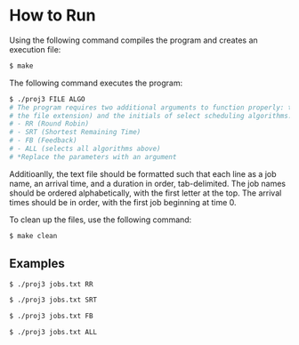 # How to Run
Using the following command compiles the program and creates an execution file:
```bash
$ make
```

The following command executes the program:
```bash
$ ./proj3 FILE ALGO
# The program requires two additional arguments to function properly: the file name (including
# the file extension) and the initials of select scheduling algorithms. The available algorithms are:
# - RR (Round Robin)
# - SRT (Shortest Remaining Time)
# - FB (Feedback)
# - ALL (selects all algorithms above)
# *Replace the parameters with an argument
```
Additioanlly, the text file should be formatted such that each line as a job name, an arrival time, and a duration in order, tab-delimited. The job names should be ordered alphabetically, with the first letter at the top. The arrival times should be in order, with the first job beginning at time 0.

To clean up the files, use the following command:
```bash
$ make clean
```

## Examples
```bash
$ ./proj3 jobs.txt RR
```
```bash
$ ./proj3 jobs.txt SRT
```
```bash
$ ./proj3 jobs.txt FB
```
```bash
$ ./proj3 jobs.txt ALL
```



